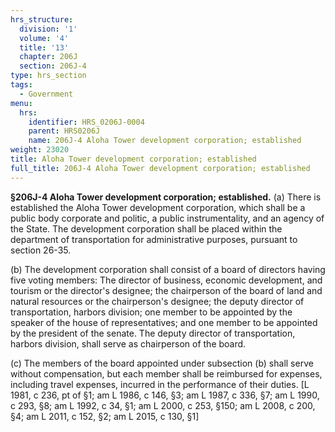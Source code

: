 ```yaml
---
hrs_structure:
  division: '1'
  volume: '4'
  title: '13'
  chapter: 206J
  section: 206J-4
type: hrs_section
tags:
  - Government
menu:
  hrs:
    identifier: HRS_0206J-0004
    parent: HRS0206J
    name: 206J-4 Aloha Tower development corporation; established
weight: 23020
title: Aloha Tower development corporation; established
full_title: 206J-4 Aloha Tower development corporation; established
---
```

**§206J-4 Aloha Tower development corporation; established.** (a) There is established the Aloha Tower development corporation, which shall be a public body corporate and politic, a public instrumentality, and an agency of the State. The development corporation shall be placed within the department of transportation for administrative purposes, pursuant to section 26-35.

(b) The development corporation shall consist of a board of directors having five voting members: The director of business, economic development, and tourism or the director's designee; the chairperson of the board of land and natural resources or the chairperson's designee; the deputy director of transportation, harbors division; one member to be appointed by the speaker of the house of representatives; and one member to be appointed by the president of the senate. The deputy director of transportation, harbors division, shall serve as chairperson of the board.

(c) The members of the board appointed under subsection (b) shall serve without compensation, but each member shall be reimbursed for expenses, including travel expenses, incurred in the performance of their duties. [L 1981, c 236, pt of §1; am L 1986, c 146, §3; am L 1987, c 336, §7; am L 1990, c 293, §8; am L 1992, c 34, §1; am L 2000, c 253, §150; am L 2008, c 200, §4; am L 2011, c 152, §2; am L 2015, c 130, §1]